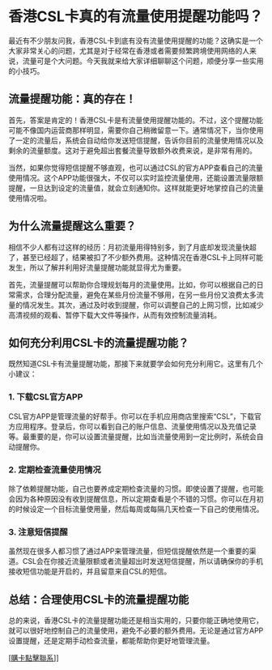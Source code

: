 # 香港CSL卡真的有流量使用提醒功能吗？

最近有不少朋友问我，香港CSL卡到底有没有流量使用提醒的功能？这确实是一个大家非常关心的问题，尤其是对于经常在香港或者需要频繁跨境使用网络的人来说，流量可是个大问题。今天我就来给大家详细聊聊这个问题，顺便分享一些实用的小技巧。

## 流量提醒功能：真的存在！

首先，答案是肯定的！香港CSL卡是有流量使用提醒功能的。不过，这个提醒功能可能不像国内运营商那样明显，需要你自己稍微留意一下。通常情况下，当你使用了一定的流量后，系统会自动给你发送短信提醒，告诉你目前的流量使用情况以及剩余的流量额度。这对于避免超出套餐流量导致额外收费来说，是非常有用的。

当然，如果你觉得短信提醒不够直观，也可以通过CSL的官方APP查看自己的流量使用情况。这个APP功能很强大，不仅可以实时监控流量使用，还能设置流量限额提醒，一旦达到设定的流量值，就会立刻通知你。这样就能更好地掌控自己的流量使用情况啦。

## 为什么流量提醒这么重要？

相信不少人都有过这样的经历：月初流量用得特别多，到了月底却发现流量快超了，甚至已经超了，结果被扣了不少额外费用。这种情况在香港CSL卡上同样可能发生，所以了解并利用好流量提醒功能就显得尤为重要。

首先，流量提醒可以帮助你合理规划每月的流量使用。比如，你可以根据自己的日常需求，合理分配流量，避免在某些月份流量不够用，在另一些月份又浪费太多流量的情况发生。其次，通过及时收到提醒，你可以调整自己的上网习惯，比如减少高清视频的观看、暂停下载大文件等操作，从而有效控制流量消耗。

## 如何充分利用CSL卡的流量提醒功能？

既然知道CSL卡有流量提醒功能，那接下来就要学会如何充分利用它。这里有几个小建议：

### 1. 下载CSL官方APP

CSL官方APP是管理流量的好帮手。你可以在手机应用商店里搜索“CSL”，下载官方应用程序。登录后，你可以看到自己的账户信息、流量使用情况以及充值记录等。最重要的是，你可以设置流量提醒，比如当流量使用到一定比例时，系统会自动提醒你。

### 2. 定期检查流量使用情况

除了依赖提醒功能，自己也要养成定期检查流量的习惯。即使设置了提醒，也可能会因为各种原因没有收到提醒信息，所以定期查看是个不错的习惯。你可以在月初的时候设定一个目标流量使用量，然后每周或每隔几天检查一下自己的使用情况。

### 3. 注意短信提醒

虽然现在很多人都习惯了通过APP来管理流量，但短信提醒依然是一个重要的渠道。CSL会在你接近流量限额或者流量超出时发送短信提醒，所以请确保你的手机接收短信功能是开启的，并且留意来自CSL的短信。

## 总结：合理使用CSL卡的流量提醒功能

总的来说，香港CSL卡的流量提醒功能还是相当实用的，只要你能正确地使用它，就可以很好地控制自己的流量使用，避免不必要的额外费用。无论是通过官方APP设置提醒，还是定期手动检查流量，都能帮助你更好地管理流量。

[[購卡點擊聯系](https://t.me/s/SXDXQF)]]